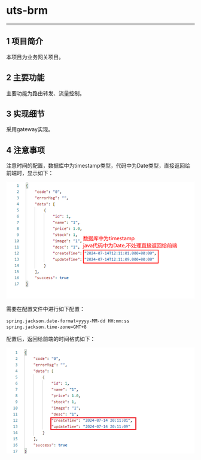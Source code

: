 # uts-brm

---

## 1 项目简介

本项目为业务网关项目。

## 2 主要功能

主要功能为路由转发、流量控制。

## 3 实现细节

采用gateway实现。

## 4 注意事项

注意时间的配置，数据库中为timestamp类型，代码中为Date类型，直接返回给前端时，显示如下：

![1.png](images/1.png)

需要在配置文件中进行如下配置：

```properties
spring.jackson.date-format=yyyy-MM-dd HH:mm:ss
spring.jackson.time-zone=GMT+8
```

配置后，返回给前端的时间格式如下：

![image-20240714224757826](images/2.png)